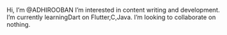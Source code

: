 Hi, I’m @ADHIROOBAN
I’m interested in content writing and development.
I’m currently learningDart on Flutter,C,Java.
I’m looking to collaborate on nothing.


<!---
ADHIROOBAN/ADHIROOBAN is a ✨ special ✨ repository because its `README.md` (this file) appears on your GitHub profile.
You can click the Preview link to take a look at your changes.
--->

